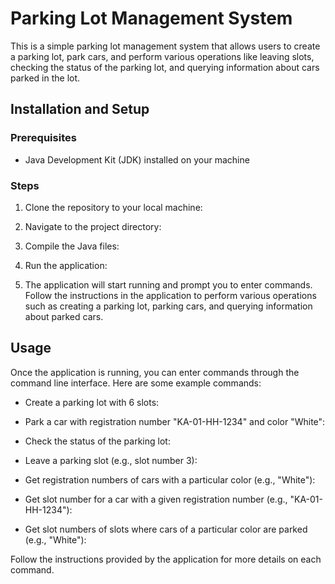 # Parking Lot Management System

This is a simple parking lot management system that allows users to create a parking lot, park cars, and perform various operations like leaving slots, checking the status of the parking lot, and querying information about cars parked in the lot.

## Installation and Setup

### Prerequisites
- Java Development Kit (JDK) installed on your machine

### Steps
1. Clone the repository to your local machine:

2. Navigate to the project directory:

3. Compile the Java files:

4. Run the application:

5. The application will start running and prompt you to enter commands. Follow the instructions in the application to perform various operations such as creating a parking lot, parking cars, and querying information about parked cars.

## Usage

Once the application is running, you can enter commands through the command line interface. Here are some example commands:

- Create a parking lot with 6 slots:

- Park a car with registration number "KA-01-HH-1234" and color "White":

- Check the status of the parking lot:

- Leave a parking slot (e.g., slot number 3):

- Get registration numbers of cars with a particular color (e.g., "White"):

- Get slot number for a car with a given registration number (e.g., "KA-01-HH-1234"):

- Get slot numbers of slots where cars of a particular color are parked (e.g., "White"):

Follow the instructions provided by the application for more details on each command.

